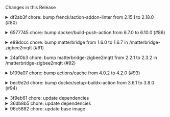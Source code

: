 Changes in this Release

<details><summary>df2ab3f chore: bump frenck/action-addon-linter from 2.15.1 to 2.18.0 (#80)</summary>
chore: bump frenck/action-addon-linter from 2.15.1 to 2.18.0 (#80)

Bumps
[frenck/action-addon-linter](https://github.com/frenck/action-addon-linter)
from 2.15.1 to 2.18.0.
<details>
<summary>Release notes</summary>
<p><em>Sourced from <a
href="https://github.com/frenck/action-addon-linter/releases">frenck/action-addon-linter's
releases</a>.</em></p>
<blockquote>
<h2>v2.18.0</h2>
<h2>What’s changed</h2>
<h2>✨ New features</h2>
<ul>
<li>Add host_uts support <a
href="https://github.com/hectorespert"><code>@​hectorespert</code></a>
(<a
href="https://redirect.github.com/frenck/action-addon-linter/issues/192">#192</a>)</li>
</ul>
<h2>⬆️ Dependency updates</h2>
<ul>
<li>⬆️ Update actions/checkout action to v4.2.1 <a
href="https://github.com/renovate"><code>@​renovate</code></a> (<a
href="https://redirect.github.com/frenck/action-addon-linter/issues/189">#189</a>)</li>
<li>⬆️ Update python Docker tag to v3.13 <a
href="https://github.com/renovate"><code>@​renovate</code></a> (<a
href="https://redirect.github.com/frenck/action-addon-linter/issues/190">#190</a>)</li>
<li>⬆️ Update actions/checkout action to v4.2.2 <a
href="https://github.com/renovate"><code>@​renovate</code></a> (<a
href="https://redirect.github.com/frenck/action-addon-linter/issues/191">#191</a>)</li>
</ul>
<h2>v2.17.1</h2>
<h2>What’s changed</h2>
<h2>🐛 Bug fixes</h2>
<ul>
<li>Fix missing data folder as mapping target <a
href="https://github.com/frenck"><code>@​frenck</code></a> (<a
href="https://redirect.github.com/frenck/action-addon-linter/issues/188">#188</a>)</li>
</ul>
<h2>v2.17.0</h2>
<h2>What’s changed</h2>
<h2>✨ New features</h2>
<ul>
<li>Add support for extended map configuration <a
href="https://github.com/frenck"><code>@​frenck</code></a> (<a
href="https://redirect.github.com/frenck/action-addon-linter/issues/186">#186</a>)</li>
</ul>
<h2>⬆️ Dependency updates</h2>
<ul>
<li>⬆️ Update actions/checkout action to v4.2.0 <a
href="https://github.com/renovate"><code>@​renovate</code></a> (<a
href="https://redirect.github.com/frenck/action-addon-linter/issues/185">#185</a>)</li>
</ul>
<h2>v2.16.0</h2>
<h2>What’s changed</h2>
<ul>
<li>Add manual_only option to boot config <a
href="https://github.com/tjorim"><code>@​tjorim</code></a> (<a
href="https://redirect.github.com/frenck/action-addon-linter/issues/184">#184</a>)</li>
<li>Adds breaking_versions config option check <a
href="https://github.com/elcajon"><code>@​elcajon</code></a> (<a
href="https://redirect.github.com/frenck/action-addon-linter/issues/172">#172</a>)</li>
</ul>
<h2>⬆️ Dependency updates</h2>
<ul>
<li>⬆️ Update jsonschema to v4.21.0 <a
href="https://github.com/renovate"><code>@​renovate</code></a> (<a
href="https://redirect.github.com/frenck/action-addon-linter/issues/169">#169</a>)</li>
<li>⬆️ Update jsonschema to v4.21.1 <a
href="https://github.com/renovate"><code>@​renovate</code></a> (<a
href="https://redirect.github.com/frenck/action-addon-linter/issues/170">#170</a>)</li>
<li>⬆️ Update release-drafter/release-drafter action to v6 <a
href="https://github.com/renovate"><code>@​renovate</code></a> (<a
href="https://redirect.github.com/frenck/action-addon-linter/issues/171">#171</a>)</li>
<li>⬆️ Update frenck/action-yamllint action to v1.5 <a
href="https://github.com/renovate"><code>@​renovate</code></a> (<a
href="https://redirect.github.com/frenck/action-addon-linter/issues/173">#173</a>)</li>
<li>⬆️ Update actions/checkout action to v4.1.2 <a
href="https://github.com/renovate"><code>@​renovate</code></a> (<a
href="https://redirect.github.com/frenck/action-addon-linter/issues/174">#174</a>)</li>
<li>⬆️ Update actions/checkout action to v4.1.3 <a
href="https://github.com/renovate"><code>@​renovate</code></a> (<a
href="https://redirect.github.com/frenck/action-addon-linter/issues/175">#175</a>)</li>
<li>⬆️ Update actions/checkout action to v4.1.4 <a
href="https://github.com/renovate"><code>@​renovate</code></a> (<a
href="https://redirect.github.com/frenck/action-addon-linter/issues/176">#176</a>)</li>
<li>⬆️ Update jsonschema to v4.22.0 <a
href="https://github.com/renovate"><code>@​renovate</code></a> (<a
href="https://redirect.github.com/frenck/action-addon-linter/issues/177">#177</a>)</li>
<li>⬆️ Update actions/checkout action to v4.1.5 <a
href="https://github.com/renovate"><code>@​renovate</code></a> (<a
href="https://redirect.github.com/frenck/action-addon-linter/issues/178">#178</a>)</li>
<li>⬆️ Update actions/checkout action to v4.1.6 <a
href="https://github.com/renovate"><code>@​renovate</code></a> (<a
href="https://redirect.github.com/frenck/action-addon-linter/issues/179">#179</a>)</li>
<li>⬆️ Update actions/checkout action to v4.1.7 <a
href="https://github.com/renovate"><code>@​renovate</code></a> (<a
href="https://redirect.github.com/frenck/action-addon-linter/issues/181">#181</a>)</li>
</ul>
<!-- raw HTML omitted -->
</blockquote>
<p>... (truncated)</p>
</details>
<details>
<summary>Commits</summary>
<ul>
<li><a
href="https://github.com/frenck/action-addon-linter/commit/4d0965b4072596c4b2768a1d9eb6edd41d639a63"><code>4d0965b</code></a>
Add host_uts support (<a
href="https://redirect.github.com/frenck/action-addon-linter/issues/192">#192</a>)</li>
<li><a
href="https://github.com/frenck/action-addon-linter/commit/380dff166b88014a5638f9644034e61da5102630"><code>380dff1</code></a>
⬆️ Update actions/checkout action to v4.2.2 (<a
href="https://redirect.github.com/frenck/action-addon-linter/issues/191">#191</a>)</li>
<li><a
href="https://github.com/frenck/action-addon-linter/commit/4116b0858507873a8f917cb25df248c8d7749f8a"><code>4116b08</code></a>
⬆️ Update python Docker tag to v3.13 (<a
href="https://redirect.github.com/frenck/action-addon-linter/issues/190">#190</a>)</li>
<li><a
href="https://github.com/frenck/action-addon-linter/commit/4a4439e94867fb93b6845638d01f609760ae5af9"><code>4a4439e</code></a>
⬆️ Update actions/checkout action to v4.2.1 (<a
href="https://redirect.github.com/frenck/action-addon-linter/issues/189">#189</a>)</li>
<li><a
href="https://github.com/frenck/action-addon-linter/commit/1d432463f49c224af933432e4d93e387a455b934"><code>1d43246</code></a>
Fix missing data folder as mapping target (<a
href="https://redirect.github.com/frenck/action-addon-linter/issues/188">#188</a>)</li>
<li><a
href="https://github.com/frenck/action-addon-linter/commit/3f2124e0b89836e70c170a101895ba9d669b6f0c"><code>3f2124e</code></a>
Add support for extended map configuration (<a
href="https://redirect.github.com/frenck/action-addon-linter/issues/186">#186</a>)</li>
<li><a
href="https://github.com/frenck/action-addon-linter/commit/ac117559e266793fdf051d5c7a82be9c0522337f"><code>ac11755</code></a>
⬆️ Update actions/checkout action to v4.2.0 (<a
href="https://redirect.github.com/frenck/action-addon-linter/issues/185">#185</a>)</li>
<li><a
href="https://github.com/frenck/action-addon-linter/commit/de232482c564942a796a4427d3624f0d6c6e36e8"><code>de23248</code></a>
Adds breaking_versions config option check (<a
href="https://redirect.github.com/frenck/action-addon-linter/issues/172">#172</a>)</li>
<li><a
href="https://github.com/frenck/action-addon-linter/commit/0ca7f2d300e9873245f29d6338ccedf4710e1d9f"><code>0ca7f2d</code></a>
Add manual_only option to boot config (<a
href="https://redirect.github.com/frenck/action-addon-linter/issues/184">#184</a>)</li>
<li><a
href="https://github.com/frenck/action-addon-linter/commit/041aca64a3391071ce2b0e461927ae32eea71475"><code>041aca6</code></a>
⬆️ Update pyyaml to v6.0.2</li>
<li>Additional commits viewable in <a
href="https://github.com/frenck/action-addon-linter/compare/v2.15.1...v2.18.0">compare
view</a></li>
</ul>
</details>
<br />


[![Dependabot compatibility
score](https://dependabot-badges.githubapp.com/badges/compatibility_score?dependency-name=frenck/action-addon-linter&package-manager=github_actions&previous-version=2.15.1&new-version=2.18.0)](https://docs.github.com/en/github/managing-security-vulnerabilities/about-dependabot-security-updates#about-compatibility-scores)

You can trigger a rebase of this PR by commenting `@dependabot rebase`.

[//]: # (dependabot-automerge-start)
[//]: # (dependabot-automerge-end)

---

<details>
<summary>Dependabot commands and options</summary>
<br />

You can trigger Dependabot actions by commenting on this PR:
- `@dependabot rebase` will rebase this PR
- `@dependabot recreate` will recreate this PR, overwriting any edits
that have been made to it
- `@dependabot merge` will merge this PR after your CI passes on it
- `@dependabot squash and merge` will squash and merge this PR after
your CI passes on it
- `@dependabot cancel merge` will cancel a previously requested merge
and block automerging
- `@dependabot reopen` will reopen this PR if it is closed
- `@dependabot close` will close this PR and stop Dependabot recreating
it. You can achieve the same result by closing it manually
- `@dependabot show <dependency name> ignore conditions` will show all
of the ignore conditions of the specified dependency
- `@dependabot ignore this major version` will close this PR and stop
Dependabot creating any more for this major version (unless you reopen
the PR or upgrade to it yourself)
- `@dependabot ignore this minor version` will close this PR and stop
Dependabot creating any more for this minor version (unless you reopen
the PR or upgrade to it yourself)
- `@dependabot ignore this dependency` will close this PR and stop
Dependabot creating any more for this dependency (unless you reopen the
PR or upgrade to it yourself)


</details>

> **Note**
> Automatic rebases have been disabled on this pull request as it has
been open for over 30 days.

Signed-off-by: dependabot[bot] <support@github.com>
Co-authored-by: dependabot[bot] <49699333+dependabot[bot]@users.noreply.github.com></details>

<details><summary>6577745 chore: bump docker/build-push-action from 6.7.0 to 6.10.0 (#86)</summary>
chore: bump docker/build-push-action from 6.7.0 to 6.10.0 (#86)

Bumps
[docker/build-push-action](https://github.com/docker/build-push-action)
from 6.7.0 to 6.10.0.
<details>
<summary>Release notes</summary>
<p><em>Sourced from <a
href="https://github.com/docker/build-push-action/releases">docker/build-push-action's
releases</a>.</em></p>
<blockquote>
<h2>v6.10.0</h2>
<ul>
<li>Add <code>call</code> input to set method for evaluating build by <a
href="https://github.com/crazy-max"><code>@​crazy-max</code></a> in <a
href="https://redirect.github.com/docker/build-push-action/pull/1265">docker/build-push-action#1265</a></li>
<li>Bump <code>@​actions/core</code> from 1.10.1 to 1.11.1 in <a
href="https://redirect.github.com/docker/build-push-action/pull/1238">docker/build-push-action#1238</a></li>
<li>Bump <code>@​docker/actions-toolkit</code> from 0.39.0 to 0.46.0 in
<a
href="https://redirect.github.com/docker/build-push-action/pull/1268">docker/build-push-action#1268</a></li>
<li>Bump cross-spawn from 7.0.3 to 7.0.6 in <a
href="https://redirect.github.com/docker/build-push-action/pull/1261">docker/build-push-action#1261</a></li>
</ul>
<p><strong>Full Changelog</strong>: <a
href="https://github.com/docker/build-push-action/compare/v6.9.0...v6.10.0">https://github.com/docker/build-push-action/compare/v6.9.0...v6.10.0</a></p>
<h2>v6.9.0</h2>
<ul>
<li>Bump <code>@​docker/actions-toolkit</code> from 0.38.0 to 0.39.0 in
<a
href="https://redirect.github.com/docker/build-push-action/pull/1234">docker/build-push-action#1234</a></li>
<li>Bump path-to-regexp from 6.2.2 to 6.3.0 in <a
href="https://redirect.github.com/docker/build-push-action/pull/1232">docker/build-push-action#1232</a></li>
</ul>
<p><strong>Full Changelog</strong>: <a
href="https://github.com/docker/build-push-action/compare/v6.8.0...v6.9.0">https://github.com/docker/build-push-action/compare/v6.8.0...v6.9.0</a></p>
<h2>v6.8.0</h2>
<ul>
<li>Bump <code>@​docker/actions-toolkit</code> from 0.37.1 to 0.38.0 in
<a
href="https://redirect.github.com/docker/build-push-action/pull/1230">docker/build-push-action#1230</a></li>
</ul>
<p><strong>Full Changelog</strong>: <a
href="https://github.com/docker/build-push-action/compare/v6.7.0...v6.8.0">https://github.com/docker/build-push-action/compare/v6.7.0...v6.8.0</a></p>
</blockquote>
</details>
<details>
<summary>Commits</summary>
<ul>
<li><a
href="https://github.com/docker/build-push-action/commit/48aba3b46d1b1fec4febb7c5d0c644b249a11355"><code>48aba3b</code></a>
Merge pull request <a
href="https://redirect.github.com/docker/build-push-action/issues/1268">#1268</a>
from docker/dependabot/npm_and_yarn/docker/actions-t...</li>
<li><a
href="https://github.com/docker/build-push-action/commit/678328cf8e3098e9f2f1d936ae548c9479d6df42"><code>678328c</code></a>
chore: update generated content</li>
<li><a
href="https://github.com/docker/build-push-action/commit/cdf0a37e6f1233dd28f23c10211c33e67a7bec71"><code>cdf0a37</code></a>
chore(deps): Bump <code>@​docker/actions-toolkit</code> from 0.39.0 to
0.46.0</li>
<li><a
href="https://github.com/docker/build-push-action/commit/d719b79de1e8e269d4fcc5a80898196da2d0c5b6"><code>d719b79</code></a>
Merge pull request <a
href="https://redirect.github.com/docker/build-push-action/issues/1238">#1238</a>
from docker/dependabot/npm_and_yarn/actions/core-1.11.1</li>
<li><a
href="https://github.com/docker/build-push-action/commit/c333dfd43deaf1620b3379589ac39a11be13c72c"><code>c333dfd</code></a>
chore: update generated content</li>
<li><a
href="https://github.com/docker/build-push-action/commit/6b56a4c3f83c50fa6630a247100ee2d2905aaa5f"><code>6b56a4c</code></a>
chore(deps): Bump <code>@​actions/core</code> from 1.10.1 to 1.11.1</li>
<li><a
href="https://github.com/docker/build-push-action/commit/92fb0d73b623b7ebf48bd248bd465b6a5cbe7c60"><code>92fb0d7</code></a>
Merge pull request <a
href="https://redirect.github.com/docker/build-push-action/issues/1259">#1259</a>
from docker/dependabot/github_actions/codecov/codeco...</li>
<li><a
href="https://github.com/docker/build-push-action/commit/40532c5d6fa1c2aef883289629dcadf2e77165a4"><code>40532c5</code></a>
ci: fix deprecated input for codecov-action</li>
<li><a
href="https://github.com/docker/build-push-action/commit/70dd95342711510431dc0bd25494df47756d27c3"><code>70dd953</code></a>
Merge pull request <a
href="https://redirect.github.com/docker/build-push-action/issues/1267">#1267</a>
from crazy-max/fix-allow</li>
<li><a
href="https://github.com/docker/build-push-action/commit/41b4e8020e9e4e2a35082a19644371a54db50097"><code>41b4e80</code></a>
Merge pull request <a
href="https://redirect.github.com/docker/build-push-action/issues/1261">#1261</a>
from docker/dependabot/npm_and_yarn/cross-spawn-7.0.6</li>
<li>Additional commits viewable in <a
href="https://github.com/docker/build-push-action/compare/v6.7.0...v6.10.0">compare
view</a></li>
</ul>
</details>
<br />


[![Dependabot compatibility
score](https://dependabot-badges.githubapp.com/badges/compatibility_score?dependency-name=docker/build-push-action&package-manager=github_actions&previous-version=6.7.0&new-version=6.10.0)](https://docs.github.com/en/github/managing-security-vulnerabilities/about-dependabot-security-updates#about-compatibility-scores)

You can trigger a rebase of this PR by commenting `@dependabot rebase`.

[//]: # (dependabot-automerge-start)
[//]: # (dependabot-automerge-end)

---

<details>
<summary>Dependabot commands and options</summary>
<br />

You can trigger Dependabot actions by commenting on this PR:
- `@dependabot rebase` will rebase this PR
- `@dependabot recreate` will recreate this PR, overwriting any edits
that have been made to it
- `@dependabot merge` will merge this PR after your CI passes on it
- `@dependabot squash and merge` will squash and merge this PR after
your CI passes on it
- `@dependabot cancel merge` will cancel a previously requested merge
and block automerging
- `@dependabot reopen` will reopen this PR if it is closed
- `@dependabot close` will close this PR and stop Dependabot recreating
it. You can achieve the same result by closing it manually
- `@dependabot show <dependency name> ignore conditions` will show all
of the ignore conditions of the specified dependency
- `@dependabot ignore this major version` will close this PR and stop
Dependabot creating any more for this major version (unless you reopen
the PR or upgrade to it yourself)
- `@dependabot ignore this minor version` will close this PR and stop
Dependabot creating any more for this minor version (unless you reopen
the PR or upgrade to it yourself)
- `@dependabot ignore this dependency` will close this PR and stop
Dependabot creating any more for this dependency (unless you reopen the
PR or upgrade to it yourself)


</details>

> **Note**
> Automatic rebases have been disabled on this pull request as it has
been open for over 30 days.

Signed-off-by: dependabot[bot] <support@github.com>
Co-authored-by: dependabot[bot] <49699333+dependabot[bot]@users.noreply.github.com></details>

<details><summary>e89dccc chore: bump matterbridge from 1.6.0 to 1.6.7 in /matterbridge-zigbee2mqtt (#91)</summary>
chore: bump matterbridge from 1.6.0 to 1.6.7 in /matterbridge-zigbee2mqtt (#91)

Bumps [matterbridge](https://github.com/Luligu/matterbridge) from 1.6.0
to 1.6.7.
<details>
<summary>Release notes</summary>
<p><em>Sourced from <a
href="https://github.com/Luligu/matterbridge/releases">matterbridge's
releases</a>.</em></p>
<blockquote>
<h2>Release 1.6.7</h2>
<h2>[1.6.7] - 2024-12-15</h2>
<h3>Added</h3>
<ul>
<li>[readme]: Update README to clarify Node.js installation instructions
and emphasize LTS version.</li>
<li>[deviceTypes]: Add airPurifier definition.</li>
<li>[deviceTypes]: Add pumpDevice definition.</li>
<li>[clusters]: Add PumpConfigurationAndControl cluster.</li>
<li>[clusters]: Add ValveConfigurationAndControl cluster.</li>
</ul>
<h3>Changed</h3>
<ul>
<li>[Docker]: Add matterbridge-hass to Dockerfile for latest and main
builds.</li>
<li>[edge]: Various fixes to edge mode.</li>
<li>[package]: Update dependencies.</li>
</ul>
<h3>Fixed</h3>
<ul>
<li>[Device]: Fix addChildDeviceType methods to include debug parameter
in MatterbridgeDevice instantiation.</li>
</ul>
<!-- raw HTML omitted -->
<h2>Release 1.6.6</h2>
<h3>Breaking Changes</h3>
<p>In this release some device types and the OnOff, LevelControl and
ColorControl have been updated to be fully compliant with Matter 1.3
specifications.
It is possible that some controllers see them as new devices or need
time to read the new clusters. It can be useful after the upgrade to
power off the controller, wait a few minutes and power it on again.</p>
<h2>[1.6.6] - 2024-12-12</h2>
<h3>Added</h3>
<ul>
<li>[frontend]: Added the possibility to install a specific version or
the dev of any plugin (i.e. you can install matterbridge-hass@dev or
matterbridge-hass@0.0.3).
It is also possible to use the install plugin to install a specific
version of matterbridge (i.e. you can install matterbridge@dev or
matterbridge@1.6.5)</li>
<li>[frontend]: Added the possibility to set the matter discriminator
for commissioning (you can always override passing
<strong>-discriminator [DISCRIMINATOR]</strong> on the command
line).</li>
<li>[frontend]: Added the possibility to set the matter passcode for
commissioning (you can always override passing <strong>-passcode
[PASSCODE]</strong> on the command line).</li>
<li>[frontend]: Added the possibility to set the matter port for
commissioning (you can always override passing <strong>-port
[PORT]</strong> on the command line).</li>
<li>[deviceTypes]: Added the device type airConditioner (not supported
by the Apple Home).</li>
<li>[docker]: Added matterbridge-hass to docker dev.</li>
<li>[platform]: Added validateDeviceWhiteBlackList and
validateEntityBlackList to be used consistently by all plugins.</li>
<li>[/api/devices]: Added productUrl and configUrl.</li>
</ul>
<h3>Changed</h3>
<ul>
<li>[package]: Update matter.js to
0.11.9-alpha.0-20241206-22f23333.</li>
<li>[package]: Update matter.js to
0.11.9-alpha.0-20241207-b604cfa44</li>
<li>[package]: Update matter.js to
0.11.9-alpha.0-20241209-06a8040e1</li>
</ul>
<!-- raw HTML omitted -->
</blockquote>
<p>... (truncated)</p>
</details>
<details>
<summary>Changelog</summary>
<p><em>Sourced from <a
href="https://github.com/Luligu/matterbridge/blob/main/CHANGELOG.md">matterbridge's
changelog</a>.</em></p>
<blockquote>
<h2>[1.6.7] - 2024-12-15</h2>
<h3>Added</h3>
<ul>
<li>[readme]: Update README to clarify Node.js installation instructions
and emphasize LTS version.</li>
<li>[deviceTypes]: Add airPurifier definition.</li>
<li>[deviceTypes]: Add pumpDevice definition.</li>
<li>[clusters]: Add PumpConfigurationAndControl cluster.</li>
<li>[clusters]: Add ValveConfigurationAndControl cluster.</li>
</ul>
<h3>Changed</h3>
<ul>
<li>[Docker]: Add matterbridge-hass to Dockerfile for latest and main
builds.</li>
<li>[edge]: Various fixes to edge mode.</li>
<li>[package]: Update dependencies.</li>
</ul>
<h3>Fixed</h3>
<ul>
<li>[Device]: Fix addChildDeviceType methods to include debug parameter
in MatterbridgeDevice instantiation.</li>
</ul>
<!-- raw HTML omitted -->
<h2>[1.6.6] - 2024-12-12</h2>
<h3>Added</h3>
<ul>
<li>[frontend]: Added the possibility to install a specific version or
the dev of any plugin (i.e. you can install matterbridge-hass@dev or
matterbridge-hass@0.0.3).
It is also possible to use the install plugin to install a specific
version of matterbridge (i.e. you can install matterbridge@dev or
matterbridge@1.6.5)</li>
<li>[frontend]: Added the possibility to set the matter discriminator
for commissioning (you can always override passing
<strong>-discriminator [DISCRIMINATOR]</strong> on the command
line).</li>
<li>[frontend]: Added the possibility to set the matter passcode for
commissioning (you can always override passing <strong>-passcode
[PASSCODE]</strong> on the command line).</li>
<li>[frontend]: Added the possibility to set the matter port for
commissioning (you can always override passing <strong>-port
[PORT]</strong> on the command line).</li>
<li>[deviceTypes]: Added the device type airConditioner (not supported
by the Apple Home).</li>
<li>[docker]: Added matterbridge-hass to docker dev.</li>
<li>[platform]: Added validateDeviceWhiteBlackList and
validateEntityBlackList to be used consistently by all plugins.</li>
<li>[/api/devices]: Added productUrl and configUrl.</li>
</ul>
<h3>Changed</h3>
<ul>
<li>[package]: Update matter.js to
0.11.9-alpha.0-20241206-22f23333.</li>
<li>[package]: Update matter.js to
0.11.9-alpha.0-20241207-b604cfa44</li>
<li>[package]: Update matter.js to
0.11.9-alpha.0-20241209-06a8040e1</li>
<li>[package]: Update matter.js to 0.11.9</li>
<li>[plugin]: Removed check on package types since we are moving to
production plugins.</li>
<li>[package]: Set required node version to 18, 20 and 22.</li>
<li>[package]: Update dependencies.</li>
<li>[onOff]: Set default to OnOff.Feature.Lighting.</li>
<li>[levelControl]: Set default to LevelControl.Feature.Lighting.</li>
<li>[colorControl]: Set default cluster helpers to have
ColorTemperature.</li>
</ul>
<!-- raw HTML omitted -->
</blockquote>
<p>... (truncated)</p>
</details>
<details>
<summary>Commits</summary>
<ul>
<li><a
href="https://github.com/Luligu/matterbridge/commit/ee4a82127c4934dd96f86bd6fefa22928f7bae68"><code>ee4a821</code></a>
Merge pull request <a
href="https://redirect.github.com/Luligu/matterbridge/issues/189">#189</a>
from Luligu/dev</li>
<li><a
href="https://github.com/Luligu/matterbridge/commit/b74d3948a5a602e150c2a21b345ea64c30d5a202"><code>b74d394</code></a>
Release 1.6.7</li>
<li><a
href="https://github.com/Luligu/matterbridge/commit/2169922c0b267f1b88f4f90ba31a0ba3a57680c7"><code>2169922</code></a>
Add debug logging to createMatterAggregator method</li>
<li><a
href="https://github.com/Luligu/matterbridge/commit/7c9c35ccdc87190783b486c4a0e67855dc3115fe"><code>7c9c35c</code></a>
Refactor Matterbridge to remove unused code in createMatterAggregator
method</li>
<li><a
href="https://github.com/Luligu/matterbridge/commit/22fdad95d6bbf2ca3997e5734fedfa7fd1b34cbe"><code>22fdad9</code></a>
Release 1.6.7</li>
<li><a
href="https://github.com/Luligu/matterbridge/commit/2642462a4cf2cdbd7d324f4ccae77c2db66460b4"><code>2642462</code></a>
Add Jest test for Endpoint</li>
<li><a
href="https://github.com/Luligu/matterbridge/commit/f238f5eb14394c3636a6c0c7b96e4337a96f32b4"><code>f238f5e</code></a>
Bump version to 1.6.7 and update changelog for release</li>
<li><a
href="https://github.com/Luligu/matterbridge/commit/9df234681fc0c9273990d5ce2246c8af005e222c"><code>9df2346</code></a>
Add Pump and Valve Configuration clusters to MatterbridgeDevice and
Endpoint</li>
<li><a
href="https://github.com/Luligu/matterbridge/commit/d40656698d6c10ec2d1b67d9f59950d9fb84cac6"><code>d406566</code></a>
Add airPurifier and aggregator device definitions to
matterbridgeDeviceTypes</li>
<li><a
href="https://github.com/Luligu/matterbridge/commit/0240a2da4187ea570e91e2481be1f50638892930"><code>0240a2d</code></a>
Add pumpDevice definition and enhance OnOff cluster handling in
MatterbridgeE...</li>
<li>Additional commits viewable in <a
href="https://github.com/Luligu/matterbridge/compare/1.6.0...1.6.7">compare
view</a></li>
</ul>
</details>
<br />


[![Dependabot compatibility
score](https://dependabot-badges.githubapp.com/badges/compatibility_score?dependency-name=matterbridge&package-manager=npm_and_yarn&previous-version=1.6.0&new-version=1.6.7)](https://docs.github.com/en/github/managing-security-vulnerabilities/about-dependabot-security-updates#about-compatibility-scores)

Dependabot will resolve any conflicts with this PR as long as you don't
alter it yourself. You can also trigger a rebase manually by commenting
`@dependabot rebase`.

[//]: # (dependabot-automerge-start)
[//]: # (dependabot-automerge-end)

---

<details>
<summary>Dependabot commands and options</summary>
<br />

You can trigger Dependabot actions by commenting on this PR:
- `@dependabot rebase` will rebase this PR
- `@dependabot recreate` will recreate this PR, overwriting any edits
that have been made to it
- `@dependabot merge` will merge this PR after your CI passes on it
- `@dependabot squash and merge` will squash and merge this PR after
your CI passes on it
- `@dependabot cancel merge` will cancel a previously requested merge
and block automerging
- `@dependabot reopen` will reopen this PR if it is closed
- `@dependabot close` will close this PR and stop Dependabot recreating
it. You can achieve the same result by closing it manually
- `@dependabot show <dependency name> ignore conditions` will show all
of the ignore conditions of the specified dependency
- `@dependabot ignore this major version` will close this PR and stop
Dependabot creating any more for this major version (unless you reopen
the PR or upgrade to it yourself)
- `@dependabot ignore this minor version` will close this PR and stop
Dependabot creating any more for this minor version (unless you reopen
the PR or upgrade to it yourself)
- `@dependabot ignore this dependency` will close this PR and stop
Dependabot creating any more for this dependency (unless you reopen the
PR or upgrade to it yourself)


</details>

Signed-off-by: dependabot[bot] <support@github.com>
Co-authored-by: dependabot[bot] <49699333+dependabot[bot]@users.noreply.github.com></details>

<details><summary>24af0b3 chore: bump matterbridge-zigbee2mqtt from 2.2.1 to 2.3.2 in /matterbridge-zigbee2mqtt (#92)</summary>
chore: bump matterbridge-zigbee2mqtt from 2.2.1 to 2.3.2 in /matterbridge-zigbee2mqtt (#92)

Bumps
[matterbridge-zigbee2mqtt](https://github.com/Luligu/matterbridge-zigbee2mqtt)
from 2.2.1 to 2.3.2.
<details>
<summary>Release notes</summary>
<p><em>Sourced from <a
href="https://github.com/Luligu/matterbridge-zigbee2mqtt/releases">matterbridge-zigbee2mqtt's
releases</a>.</em></p>
<blockquote>
<h2>Release 2.3.2</h2>
<h2>[2.3.2] - 2024-12-24</h2>
<h3>Changed</h3>
<ul>
<li>[package]: Updated package.</li>
<li>[package]: Updated dependencies.</li>
<li>[plugin]: Use platform white and black list.</li>
<li>[platform]: Use platform endpoint number check.</li>
</ul>
<!-- raw HTML omitted -->
<h2>Release 2.3.1</h2>
<h2>[2.3.1] - 2024-12-12</h2>
<h3>Added</h3>
<ul>
<li>[colorControl] Update ColorControl cluster</li>
<li>[levelControl] Update currentLevel to minLevel</li>
</ul>
<h3>Changed</h3>
<ul>
<li>[package]: Updated dependencies.</li>
<li>[plugin]: Requires Matterbridge 1.6.6.</li>
</ul>
<h3>Fixed</h3>
<!-- raw HTML omitted -->
<h2>Release 2.3.0</h2>
<h2>[2.3.0] - 2024-12-04</h2>
<h3>Added</h3>
<ul>
<li>[matterbridge]: Verified to work with Matterbridge edge (matter.js
new API).</li>
<li>[covers]: Add position movement updates to the controller.</li>
<li>[covers]: Fix group cover at controller.</li>
<li>[zigbeeEntity]: Add create async to ZigbeeDevice and
ZigbeeGroup.</li>
</ul>
<h3>Changed</h3>
<ul>
<li>[package]: Updated dependencies.</li>
<li>[plugin]: Requires Matterbridge 1.6.5.</li>
</ul>
<h3>Fixed</h3>
<!-- raw HTML omitted -->
</blockquote>
<p>... (truncated)</p>
</details>
<details>
<summary>Changelog</summary>
<p><em>Sourced from <a
href="https://github.com/Luligu/matterbridge-zigbee2mqtt/blob/main/CHANGELOG.md">matterbridge-zigbee2mqtt's
changelog</a>.</em></p>
<blockquote>
<h2>[2.3.2] - 2024-12-24</h2>
<h3>Changed</h3>
<ul>
<li>[package]: Updated package.</li>
<li>[package]: Updated dependencies.</li>
<li>[plugin]: Use platform white and black list.</li>
<li>[platform]: Use platform endpoint number check.</li>
</ul>
<!-- raw HTML omitted -->
<h2>[2.3.1] - 2024-12-12</h2>
<h3>Added</h3>
<ul>
<li>[colorControl] Update ColorControl cluster</li>
<li>[levelControl] Update currentLevel to minLevel</li>
</ul>
<h3>Changed</h3>
<ul>
<li>[package]: Updated dependencies.</li>
<li>[plugin]: Requires Matterbridge 1.6.6.</li>
</ul>
<h3>Fixed</h3>
<!-- raw HTML omitted -->
<h2>[2.3.0] - 2024-12-04</h2>
<h3>Added</h3>
<ul>
<li>[matterbridge]: Verified to work with Matterbridge edge (matter.js
new API).</li>
<li>[covers]: Add position movement updates to the controller.</li>
<li>[covers]: Fix group cover at controller.</li>
<li>[zigbeeEntity]: Add create async to ZigbeeDevice and
ZigbeeGroup.</li>
</ul>
<h3>Changed</h3>
<ul>
<li>[package]: Updated dependencies.</li>
<li>[plugin]: Requires Matterbridge 1.6.5.</li>
</ul>
<h3>Fixed</h3>
<!-- raw HTML omitted -->
</blockquote>
<p>... (truncated)</p>
</details>
<details>
<summary>Commits</summary>
<ul>
<li><a
href="https://github.com/Luligu/matterbridge-zigbee2mqtt/commit/ff66470acc3133dc9cceb5091cf79eb57faf77ba"><code>ff66470</code></a>
Merge pull request <a
href="https://redirect.github.com/Luligu/matterbridge-zigbee2mqtt/issues/88">#88</a>
from Luligu/dev</li>
<li><a
href="https://github.com/Luligu/matterbridge-zigbee2mqtt/commit/7fa1665665a800e43f886f7f06fbf92f3dfa227e"><code>7fa1665</code></a>
Update .gitignore, .npmignore, and workflows; modify CHANGELOG and
README for...</li>
<li><a
href="https://github.com/Luligu/matterbridge-zigbee2mqtt/commit/35e1aeb4e4fc96020f5da643aeee82ce6525be74"><code>35e1aeb</code></a>
Merge pull request <a
href="https://redirect.github.com/Luligu/matterbridge-zigbee2mqtt/issues/86">#86</a>
from Luligu/dev</li>
<li><a
href="https://github.com/Luligu/matterbridge-zigbee2mqtt/commit/c4d5e8834fda0e23577ed243176486ec47d9f3f9"><code>c4d5e88</code></a>
Release 1.6.6</li>
<li><a
href="https://github.com/Luligu/matterbridge-zigbee2mqtt/commit/2876098d354253fbe2d7d9e2f888316dbdc072b2"><code>2876098</code></a>
Update HueSaturation</li>
<li><a
href="https://github.com/Luligu/matterbridge-zigbee2mqtt/commit/4ba454f9df936358fbad0b618db8e0165ded183b"><code>4ba454f</code></a>
Require Matterbridge 1.6.6</li>
<li><a
href="https://github.com/Luligu/matterbridge-zigbee2mqtt/commit/4d7c5362e2b93248fbbc3cd79bd63a04ade4a727"><code>4d7c536</code></a>
Update ColorControl cluster</li>
<li><a
href="https://github.com/Luligu/matterbridge-zigbee2mqtt/commit/bf8f193cb3a836b92d7577aaf6a06778a9798c79"><code>bf8f193</code></a>
Dev 2.3.1-dev.1</li>
<li><a
href="https://github.com/Luligu/matterbridge-zigbee2mqtt/commit/a849f2c696ccf8744665da37a05aa64df899576f"><code>a849f2c</code></a>
Dev 2.3.1-dev.1</li>
<li><a
href="https://github.com/Luligu/matterbridge-zigbee2mqtt/commit/0c51c25e01aba5aeffa8064bf44bf92be368c55a"><code>0c51c25</code></a>
Fix currentLevel to minLevel</li>
<li>Additional commits viewable in <a
href="https://github.com/Luligu/matterbridge-zigbee2mqtt/compare/2.2.1...2.3.2">compare
view</a></li>
</ul>
</details>
<br />


[![Dependabot compatibility
score](https://dependabot-badges.githubapp.com/badges/compatibility_score?dependency-name=matterbridge-zigbee2mqtt&package-manager=npm_and_yarn&previous-version=2.2.1&new-version=2.3.2)](https://docs.github.com/en/github/managing-security-vulnerabilities/about-dependabot-security-updates#about-compatibility-scores)

Dependabot will resolve any conflicts with this PR as long as you don't
alter it yourself. You can also trigger a rebase manually by commenting
`@dependabot rebase`.

[//]: # (dependabot-automerge-start)
[//]: # (dependabot-automerge-end)

---

<details>
<summary>Dependabot commands and options</summary>
<br />

You can trigger Dependabot actions by commenting on this PR:
- `@dependabot rebase` will rebase this PR
- `@dependabot recreate` will recreate this PR, overwriting any edits
that have been made to it
- `@dependabot merge` will merge this PR after your CI passes on it
- `@dependabot squash and merge` will squash and merge this PR after
your CI passes on it
- `@dependabot cancel merge` will cancel a previously requested merge
and block automerging
- `@dependabot reopen` will reopen this PR if it is closed
- `@dependabot close` will close this PR and stop Dependabot recreating
it. You can achieve the same result by closing it manually
- `@dependabot show <dependency name> ignore conditions` will show all
of the ignore conditions of the specified dependency
- `@dependabot ignore this major version` will close this PR and stop
Dependabot creating any more for this major version (unless you reopen
the PR or upgrade to it yourself)
- `@dependabot ignore this minor version` will close this PR and stop
Dependabot creating any more for this minor version (unless you reopen
the PR or upgrade to it yourself)
- `@dependabot ignore this dependency` will close this PR and stop
Dependabot creating any more for this dependency (unless you reopen the
PR or upgrade to it yourself)


</details>

Signed-off-by: dependabot[bot] <support@github.com>
Co-authored-by: dependabot[bot] <49699333+dependabot[bot]@users.noreply.github.com></details>

<details><summary>b109a07 chore: bump actions/cache from 4.0.2 to 4.2.0 (#93)</summary>
chore: bump actions/cache from 4.0.2 to 4.2.0 (#93)

Bumps [actions/cache](https://github.com/actions/cache) from 4.0.2 to
4.2.0.
<details>
<summary>Release notes</summary>
<p><em>Sourced from <a
href="https://github.com/actions/cache/releases">actions/cache's
releases</a>.</em></p>
<blockquote>
<h2>v4.2.0</h2>
<h2>⚠️ Important Changes</h2>
<p>The cache backend service has been rewritten from the ground up for
improved performance and reliability. <a
href="https://github.com/actions/cache">actions/cache</a> now integrates
with the new cache service (v2) APIs.</p>
<p>The new service will gradually roll out as of <strong>February 1st,
2025</strong>. The legacy service will also be sunset on the same date.
Changes in these release are <strong>fully backward
compatible</strong>.</p>
<p><strong>We are deprecating some versions of this action</strong>. We
recommend upgrading to version <code>v4</code> or <code>v3</code> as
soon as possible before <strong>February 1st, 2025.</strong> (Upgrade
instructions below).</p>
<p>If you are using pinned SHAs, please use the SHAs of versions
<code>v4.2.0</code> or <code>v3.4.0</code></p>
<p>If you do not upgrade, all workflow runs using any of the deprecated
<a href="https://github.com/actions/cache">actions/cache</a> will
fail.</p>
<p>Upgrading to the recommended versions will not break your
workflows.</p>
<p>Read more about the change &amp; access the migration guide: <a
href="https://github.com/actions/cache/discussions/1510">reference to
the announcement</a>.</p>
<h3>Minor changes</h3>
<p>Minor and patch version updates for these dependencies:</p>
<ul>
<li><code>@​actions/core</code>: <code>1.11.1</code></li>
<li><code>@​actions/io</code>: <code>1.1.3</code></li>
<li><code>@​vercel/ncc</code>: <code>0.38.3</code></li>
</ul>
<p><strong>Full Changelog</strong>: <a
href="https://github.com/actions/cache/compare/v4...v4.2.0">https://github.com/actions/cache/compare/v4...v4.2.0</a></p>
<h2>v4.1.2</h2>
<h2>What's Changed</h2>
<ul>
<li>Add Bun example by <a
href="https://github.com/idleberg"><code>@​idleberg</code></a> in <a
href="https://redirect.github.com/actions/cache/pull/1456">actions/cache#1456</a></li>
<li>Revise <code>isGhes</code> logic by <a
href="https://github.com/jww3"><code>@​jww3</code></a> in <a
href="https://redirect.github.com/actions/cache/pull/1474">actions/cache#1474</a></li>
<li>Bump braces from 3.0.2 to 3.0.3 by <a
href="https://github.com/dependabot"><code>@​dependabot</code></a> in <a
href="https://redirect.github.com/actions/cache/pull/1475">actions/cache#1475</a></li>
<li>Add dependabot.yml to enable automatic dependency upgrades by <a
href="https://github.com/Link"><code>@​Link</code></a>- in <a
href="https://redirect.github.com/actions/cache/pull/1476">actions/cache#1476</a></li>
<li>Bump actions/checkout from 3 to 4 by <a
href="https://github.com/dependabot"><code>@​dependabot</code></a> in <a
href="https://redirect.github.com/actions/cache/pull/1478">actions/cache#1478</a></li>
<li>Bump actions/stale from 3 to 9 by <a
href="https://github.com/dependabot"><code>@​dependabot</code></a> in <a
href="https://redirect.github.com/actions/cache/pull/1479">actions/cache#1479</a></li>
<li>Bump github/codeql-action from 2 to 3 by <a
href="https://github.com/dependabot"><code>@​dependabot</code></a> in <a
href="https://redirect.github.com/actions/cache/pull/1483">actions/cache#1483</a></li>
<li>Bump actions/setup-node from 3 to 4 by <a
href="https://github.com/dependabot"><code>@​dependabot</code></a> in <a
href="https://redirect.github.com/actions/cache/pull/1481">actions/cache#1481</a></li>
<li>Prepare <code>4.1.2</code> release by <a
href="https://github.com/Link"><code>@​Link</code></a>- in <a
href="https://redirect.github.com/actions/cache/pull/1477">actions/cache#1477</a></li>
</ul>
<h2>New Contributors</h2>
<ul>
<li><a href="https://github.com/idleberg"><code>@​idleberg</code></a>
made their first contribution in <a
href="https://redirect.github.com/actions/cache/pull/1456">actions/cache#1456</a></li>
<li><a href="https://github.com/jww3"><code>@​jww3</code></a> made their
first contribution in <a
href="https://redirect.github.com/actions/cache/pull/1474">actions/cache#1474</a></li>
<li><a href="https://github.com/Link"><code>@​Link</code></a>- made
their first contribution in <a
href="https://redirect.github.com/actions/cache/pull/1476">actions/cache#1476</a></li>
</ul>
<p><strong>Full Changelog</strong>: <a
href="https://github.com/actions/cache/compare/v4...v4.1.2">https://github.com/actions/cache/compare/v4...v4.1.2</a></p>
<h2>v4.1.1</h2>
<h2>What's Changed</h2>
<ul>
<li>Restore original behavior of <code>cache-hit</code> output by <a
href="https://github.com/joshmgross"><code>@​joshmgross</code></a> in <a
href="https://redirect.github.com/actions/cache/pull/1467">actions/cache#1467</a></li>
</ul>
<!-- raw HTML omitted -->
</blockquote>
<p>... (truncated)</p>
</details>
<details>
<summary>Changelog</summary>
<p><em>Sourced from <a
href="https://github.com/actions/cache/blob/main/RELEASES.md">actions/cache's
changelog</a>.</em></p>
<blockquote>
<h3>4.2.0</h3>
<p>TLDR; The cache backend service has been rewritten from the ground up
for improved performance and reliability. <a
href="https://github.com/actions/cache">actions/cache</a> now integrates
with the new cache service (v2) APIs.</p>
<p>The new service will gradually roll out as of <strong>February 1st,
2025</strong>. The legacy service will also be sunset on the same date.
Changes in these release are <strong>fully backward
compatible</strong>.</p>
<p><strong>We are deprecating some versions of this action</strong>. We
recommend upgrading to version <code>v4</code> or <code>v3</code> as
soon as possible before <strong>February 1st, 2025.</strong> (Upgrade
instructions below).</p>
<p>If you are using pinned SHAs, please use the SHAs of versions
<code>v4.2.0</code> or <code>v3.4.0</code></p>
<p>If you do not upgrade, all workflow runs using any of the deprecated
<a href="https://github.com/actions/cache">actions/cache</a> will
fail.</p>
<p>Upgrading to the recommended versions will not break your
workflows.</p>
<h3>4.1.2</h3>
<ul>
<li>Add GitHub Enterprise Cloud instances hostname filters to inform API
endpoint choices - <a
href="https://redirect.github.com/actions/cache/pull/1474">#1474</a></li>
<li>Security fix: Bump braces from 3.0.2 to 3.0.3 - <a
href="https://redirect.github.com/actions/cache/pull/1475">#1475</a></li>
</ul>
<h3>4.1.1</h3>
<ul>
<li>Restore original behavior of <code>cache-hit</code> output - <a
href="https://redirect.github.com/actions/cache/pull/1467">#1467</a></li>
</ul>
<h3>4.1.0</h3>
<ul>
<li>Ensure <code>cache-hit</code> output is set when a cache is missed -
<a
href="https://redirect.github.com/actions/cache/pull/1404">#1404</a></li>
<li>Deprecate <code>save-always</code> input - <a
href="https://redirect.github.com/actions/cache/pull/1452">#1452</a></li>
</ul>
</blockquote>
</details>
<details>
<summary>Commits</summary>
<ul>
<li><a
href="https://github.com/actions/cache/commit/1bd1e32a3bdc45362d1e726936510720a7c30a57"><code>1bd1e32</code></a>
Merge pull request <a
href="https://redirect.github.com/actions/cache/issues/1509">#1509</a>
from actions/Link-/cache-4.2.0</li>
<li><a
href="https://github.com/actions/cache/commit/882d7ced4c9b8af53ed67bfa36ee600195e62940"><code>882d7ce</code></a>
Add 3.4.0 release notes</li>
<li><a
href="https://github.com/actions/cache/commit/f2695d7a42dd0d7ad21976ed7ab91dbdbc3c2216"><code>f2695d7</code></a>
Rerun CI</li>
<li><a
href="https://github.com/actions/cache/commit/f46ceeb60d3da27b7cbac269520a4b1bfb15f199"><code>f46ceeb</code></a>
Add licensed output</li>
<li><a
href="https://github.com/actions/cache/commit/e6f5858749f178cf4a01b0d777917ba913710560"><code>e6f5858</code></a>
Add lodash to list of reviewed licenses</li>
<li><a
href="https://github.com/actions/cache/commit/4ae6f21c0d820c73db2589af6983e001d8c19c1d"><code>4ae6f21</code></a>
Add reviewed licensed packages</li>
<li><a
href="https://github.com/actions/cache/commit/c16df86586baf94b0deaa873e22eb739c59e5b15"><code>c16df86</code></a>
Add licensed output</li>
<li><a
href="https://github.com/actions/cache/commit/b109c12f3bdd6fb6a7dd42b202df645243efbd2f"><code>b109c12</code></a>
Upgrade <code>@​actions/core</code> to 1.11.1 and other deps</li>
<li><a
href="https://github.com/actions/cache/commit/b7d227d702af06e6be1fa308c014252c10bbc267"><code>b7d227d</code></a>
Upgrade <code>@​vercel/ncc</code> to 0.38.3</li>
<li><a
href="https://github.com/actions/cache/commit/faf639248d95d2a6c5884b8e6588e233eb3b10a0"><code>faf6392</code></a>
Update RELEASES.md</li>
<li>Additional commits viewable in <a
href="https://github.com/actions/cache/compare/v4.0.2...v4.2.0">compare
view</a></li>
</ul>
</details>
<br />


[![Dependabot compatibility
score](https://dependabot-badges.githubapp.com/badges/compatibility_score?dependency-name=actions/cache&package-manager=github_actions&previous-version=4.0.2&new-version=4.2.0)](https://docs.github.com/en/github/managing-security-vulnerabilities/about-dependabot-security-updates#about-compatibility-scores)

Dependabot will resolve any conflicts with this PR as long as you don't
alter it yourself. You can also trigger a rebase manually by commenting
`@dependabot rebase`.

[//]: # (dependabot-automerge-start)
[//]: # (dependabot-automerge-end)

---

<details>
<summary>Dependabot commands and options</summary>
<br />

You can trigger Dependabot actions by commenting on this PR:
- `@dependabot rebase` will rebase this PR
- `@dependabot recreate` will recreate this PR, overwriting any edits
that have been made to it
- `@dependabot merge` will merge this PR after your CI passes on it
- `@dependabot squash and merge` will squash and merge this PR after
your CI passes on it
- `@dependabot cancel merge` will cancel a previously requested merge
and block automerging
- `@dependabot reopen` will reopen this PR if it is closed
- `@dependabot close` will close this PR and stop Dependabot recreating
it. You can achieve the same result by closing it manually
- `@dependabot show <dependency name> ignore conditions` will show all
of the ignore conditions of the specified dependency
- `@dependabot ignore this major version` will close this PR and stop
Dependabot creating any more for this major version (unless you reopen
the PR or upgrade to it yourself)
- `@dependabot ignore this minor version` will close this PR and stop
Dependabot creating any more for this minor version (unless you reopen
the PR or upgrade to it yourself)
- `@dependabot ignore this dependency` will close this PR and stop
Dependabot creating any more for this dependency (unless you reopen the
PR or upgrade to it yourself)


</details>

Signed-off-by: dependabot[bot] <support@github.com>
Co-authored-by: dependabot[bot] <49699333+dependabot[bot]@users.noreply.github.com></details>

<details><summary>bec9e2d chore: bump docker/setup-buildx-action from 3.6.1 to 3.8.0 (#94)</summary>
chore: bump docker/setup-buildx-action from 3.6.1 to 3.8.0 (#94)

Bumps
[docker/setup-buildx-action](https://github.com/docker/setup-buildx-action)
from 3.6.1 to 3.8.0.
<details>
<summary>Release notes</summary>
<p><em>Sourced from <a
href="https://github.com/docker/setup-buildx-action/releases">docker/setup-buildx-action's
releases</a>.</em></p>
<blockquote>
<h2>v3.8.0</h2>
<ul>
<li>Make cloud prefix optional to download buildx if driver is cloud by
<a href="https://github.com/crazy-max"><code>@​crazy-max</code></a> in
<a
href="https://redirect.github.com/docker/setup-buildx-action/pull/390">docker/setup-buildx-action#390</a></li>
<li>Bump <code>@​actions/core</code> from 1.10.1 to 1.11.1 in <a
href="https://redirect.github.com/docker/setup-buildx-action/pull/370">docker/setup-buildx-action#370</a></li>
<li>Bump <code>@​docker/actions-toolkit</code> from 0.39.0 to 0.48.0 in
<a
href="https://redirect.github.com/docker/setup-buildx-action/pull/389">docker/setup-buildx-action#389</a></li>
<li>Bump cross-spawn from 7.0.3 to 7.0.6 in <a
href="https://redirect.github.com/docker/setup-buildx-action/pull/382">docker/setup-buildx-action#382</a></li>
</ul>
<p><strong>Full Changelog</strong>: <a
href="https://github.com/docker/setup-buildx-action/compare/v3.7.1...v3.8.0">https://github.com/docker/setup-buildx-action/compare/v3.7.1...v3.8.0</a></p>
<h2>v3.7.1</h2>
<ul>
<li>Switch back to <code>uuid</code> package by <a
href="https://github.com/crazy-max"><code>@​crazy-max</code></a> in <a
href="https://redirect.github.com/docker/setup-buildx-action/pull/369">docker/setup-buildx-action#369</a></li>
</ul>
<p><strong>Full Changelog</strong>: <a
href="https://github.com/docker/setup-buildx-action/compare/v3.7.0...v3.7.1">https://github.com/docker/setup-buildx-action/compare/v3.7.0...v3.7.1</a></p>
<h2>v3.7.0</h2>
<ul>
<li>Always set <code>buildkitd-flags</code> if opt-in by <a
href="https://github.com/crazy-max"><code>@​crazy-max</code></a> in <a
href="https://redirect.github.com/docker/setup-buildx-action/pull/363">docker/setup-buildx-action#363</a></li>
<li>Remove <code>uuid</code> package and switch to <code>crypto</code>
by <a href="https://github.com/crazy-max"><code>@​crazy-max</code></a>
in <a
href="https://redirect.github.com/docker/setup-buildx-action/pull/366">docker/setup-buildx-action#366</a></li>
<li>Bump <code>@​docker/actions-toolkit</code> from 0.35.0 to 0.39.0 in
<a
href="https://redirect.github.com/docker/setup-buildx-action/pull/362">docker/setup-buildx-action#362</a></li>
<li>Bump path-to-regexp from 6.2.2 to 6.3.0 in <a
href="https://redirect.github.com/docker/setup-buildx-action/pull/354">docker/setup-buildx-action#354</a></li>
</ul>
<p><strong>Full Changelog</strong>: <a
href="https://github.com/docker/setup-buildx-action/compare/v3.6.1...v3.7.0">https://github.com/docker/setup-buildx-action/compare/v3.6.1...v3.7.0</a></p>
</blockquote>
</details>
<details>
<summary>Commits</summary>
<ul>
<li><a
href="https://github.com/docker/setup-buildx-action/commit/6524bf65af31da8d45b59e8c27de4bd072b392f5"><code>6524bf6</code></a>
Merge pull request <a
href="https://redirect.github.com/docker/setup-buildx-action/issues/390">#390</a>
from crazy-max/buildx-cloud-latest</li>
<li><a
href="https://github.com/docker/setup-buildx-action/commit/8d5e0747fc81adde3c75a11c4ab1cd6e831c45b5"><code>8d5e074</code></a>
chore: update generated content</li>
<li><a
href="https://github.com/docker/setup-buildx-action/commit/7199e57b3551d377384de4d86bb21b747aea8ae4"><code>7199e57</code></a>
make cloud prefix optional to download buildx if driver is cloud</li>
<li><a
href="https://github.com/docker/setup-buildx-action/commit/db63cee3de03c9e9f201f1b6213e29b58eaa560d"><code>db63cee</code></a>
Merge pull request <a
href="https://redirect.github.com/docker/setup-buildx-action/issues/381">#381</a>
from docker/dependabot/github_actions/codecov/codecov...</li>
<li><a
href="https://github.com/docker/setup-buildx-action/commit/043ebe137fb9440c054da78ea0d12b4770d51bb0"><code>043ebe1</code></a>
Merge pull request <a
href="https://redirect.github.com/docker/setup-buildx-action/issues/389">#389</a>
from docker/dependabot/npm_and_yarn/docker/actions-to...</li>
<li><a
href="https://github.com/docker/setup-buildx-action/commit/686da9073d5e9e34c27fc99d06023785a093b3b2"><code>686da90</code></a>
chore: update generated content</li>
<li><a
href="https://github.com/docker/setup-buildx-action/commit/a3d74876b8fd9bd06b520ed90e4838a3ab637302"><code>a3d7487</code></a>
Merge pull request <a
href="https://redirect.github.com/docker/setup-buildx-action/issues/382">#382</a>
from docker/dependabot/npm_and_yarn/cross-spawn-7.0.6</li>
<li><a
href="https://github.com/docker/setup-buildx-action/commit/4dcdbcec48953cab044a8e7d13f601ffd1926c08"><code>4dcdbce</code></a>
build(deps): bump <code>@​docker/actions-toolkit</code> from 0.39.0 to
0.48.0</li>
<li><a
href="https://github.com/docker/setup-buildx-action/commit/1a8ac74316906cd182c3b1e6361b0648f1800ecc"><code>1a8ac74</code></a>
ci: fix deprecated input for codecov-action</li>
<li><a
href="https://github.com/docker/setup-buildx-action/commit/e827ebe8ba8bcef11893610e158210f4ce7c2ded"><code>e827ebe</code></a>
build(deps): bump cross-spawn from 7.0.3 to 7.0.6</li>
<li>Additional commits viewable in <a
href="https://github.com/docker/setup-buildx-action/compare/v3.6.1...v3.8.0">compare
view</a></li>
</ul>
</details>
<br />


[![Dependabot compatibility
score](https://dependabot-badges.githubapp.com/badges/compatibility_score?dependency-name=docker/setup-buildx-action&package-manager=github_actions&previous-version=3.6.1&new-version=3.8.0)](https://docs.github.com/en/github/managing-security-vulnerabilities/about-dependabot-security-updates#about-compatibility-scores)

Dependabot will resolve any conflicts with this PR as long as you don't
alter it yourself. You can also trigger a rebase manually by commenting
`@dependabot rebase`.

[//]: # (dependabot-automerge-start)
[//]: # (dependabot-automerge-end)

---

<details>
<summary>Dependabot commands and options</summary>
<br />

You can trigger Dependabot actions by commenting on this PR:
- `@dependabot rebase` will rebase this PR
- `@dependabot recreate` will recreate this PR, overwriting any edits
that have been made to it
- `@dependabot merge` will merge this PR after your CI passes on it
- `@dependabot squash and merge` will squash and merge this PR after
your CI passes on it
- `@dependabot cancel merge` will cancel a previously requested merge
and block automerging
- `@dependabot reopen` will reopen this PR if it is closed
- `@dependabot close` will close this PR and stop Dependabot recreating
it. You can achieve the same result by closing it manually
- `@dependabot show <dependency name> ignore conditions` will show all
of the ignore conditions of the specified dependency
- `@dependabot ignore this major version` will close this PR and stop
Dependabot creating any more for this major version (unless you reopen
the PR or upgrade to it yourself)
- `@dependabot ignore this minor version` will close this PR and stop
Dependabot creating any more for this minor version (unless you reopen
the PR or upgrade to it yourself)
- `@dependabot ignore this dependency` will close this PR and stop
Dependabot creating any more for this dependency (unless you reopen the
PR or upgrade to it yourself)


</details>

Signed-off-by: dependabot[bot] <support@github.com>
Co-authored-by: dependabot[bot] <49699333+dependabot[bot]@users.noreply.github.com></details>

<details><summary>3f9eb61 chore: update dependencies</summary>
chore: update dependencies</details>

<details><summary>36db8b5 chore: update dependencies</summary>
chore: update dependencies
</details>

<details><summary>96c5882 chore: update base image</summary>
chore: update base image
</details>